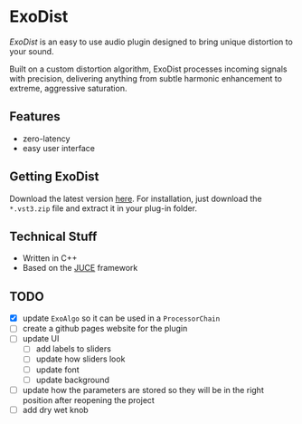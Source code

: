 # ExoDist

*ExoDist* is an easy to use audio plugin
designed to bring unique distortion to your sound.

Built on a custom distortion algorithm,
ExoDist processes incoming signals with precision,
delivering anything from subtle harmonic enhancement to extreme,
aggressive saturation.

## Features

- zero-latency
- easy user interface

## Getting ExoDist

Download the latest version [here](https://github.com/arcathrax/ExoDist/releases).
For installation, just download the `*.vst3.zip` file and extract it in your plug-in folder.

## Technical Stuff

- Written in C++
- Based on the [JUCE](https://juce.com) framework

## TODO
- [x] update `ExoAlgo` so it can be used in a `ProcessorChain`
- [ ] create a github pages website for the plugin
- [ ] update UI
  - [ ] add labels to sliders
  - [ ] update how sliders look
  - [ ] update font
  - [ ] update background
- [ ] update how the parameters are stored so they will be in the right position after reopening the project
- [ ] add dry wet knob
